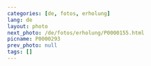 ```yaml
---
categories: [de, fotos, erholung]
lang: de
layout: photo
next_photo: /de/fotos/erholung/P0000155.html
picname: P0000293
prev_photo: null
tags: []
---
```

